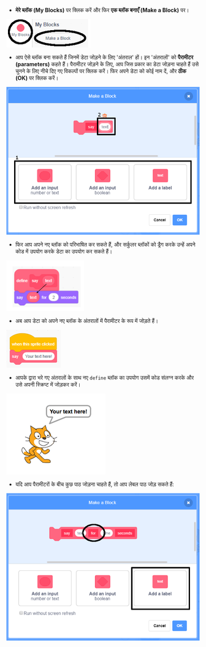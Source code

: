 + **मेरे ब्लॉक (My Blocks)** पर क्लिक करें और फिर **एक ब्लॉक बनाएँ (Make a Block)** पर।

![मेरे ब्लॉक](images/my-blocks-annotated.png)

+ आप ऐसे ब्लॉक बना सकते हैं जिनमें डेटा जोड़ने के लिए 'अंतराल' हों। इन 'अंतरालों' को **पैरामीटर (parameters)** कहते हैं। पैरामीटर जोड़ने के लिए, आप जिस प्रकार का डेटा जोड़ना चाहते हैं उसे चुनने के लिए नीचे दिए गए विकल्पों पर क्लिक करें। फिर अपने डेटा को कोई नाम दें, और **ठीक (OK)** पर क्लिक करें।

![पैरामीटरों वाला एक नया ब्लॉक बनाएँ](images/parameter-create-annotated.png)

+ फिर आप अपने नए ब्लॉक को परिभाषित कर सकते हैं, और सर्कुलर ब्लॉकों को ड्रैग करके उन्हें अपने कोड में उपयोग करके डेटा का उपयोग कर सकते हैं।

![Define a new block with parameters](images/parameter-define-annotated.png)

+ अब आप डेटा को अपने नए ब्लॉक के अंतरालों में पैरामीटर के रूप में जोड़ते हैं।

![Use a new block with parameters](images/parameter-use.png)

+ आपके द्वारा भरे गए अंतरालों के साथ नए `define` ब्लॉक का उपयोग उसमें कोड संलग्न करके और उसे अपनी स्क्रिप्ट में जोड़कर करें।

![Test a new block with parameters](images/parameter-test.png)

+ यदि आप पैरामीटरों के बीच कुछ पाठ जोड़ना चाहते हैं, तो आप लेबल पाठ जोड़ सकते हैं:

![Create a new block with parameters](images/parameter-label-text-annotated.png)